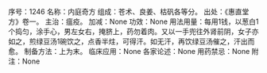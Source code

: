 序号：1246
名称：内庭奇方
组成：苍术、良姜、枯矾各等分。
出处：《惠直堂方》卷一。
主治：瘟疫。
加减：None
功效：None
用法用量：每用1钱，以葱白1个捣匀，涂手心，男左女右，掩脐上，药勿着肉。又以一手兜往外肾前阴，女子亦如之，煎绿豆汤1碗饮之，点香半炷，可得汗。如无汗，再饮绿豆汤催之，汗出而愈。
制备方法：上为末。
临床应用：None
各家论述：None
用药禁忌：None
附注：None
